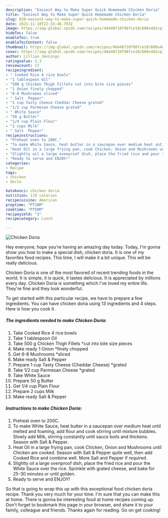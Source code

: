 ```yaml
---
description: "Easiest Way to Make Super Quick Homemade Chicken Doria"
title: "Easiest Way to Make Super Quick Homemade Chicken Doria"
slug: 820-easiest-way-to-make-super-quick-homemade-chicken-doria
date: 2021-11-10T22:33:48.793Z
image: https://img-global.cpcdn.com/recipes/46448710f98fce10/680x482cq70/chicken-doria-recipe-main-photo.jpg
hideToc: false
enableToc: true
enableTocContent: false
thumbnail: https://img-global.cpcdn.com/recipes/46448710f98fce10/680x482cq70/chicken-doria-recipe-main-photo.jpg
cover: https://img-global.cpcdn.com/recipes/46448710f98fce10/680x482cq70/chicken-doria-recipe-main-photo.jpg
author: Lillian Jennings
ratingvalue: 3.3
reviewcount: 17
recipeingredient:
- " Cooked Rice 4 rice bowls"
- "1 tablespoon Oil"
- "500 g Chicken Thigh Fillets cut into bite size pieces"
- "1 Onion finely chopped"
- "6-8 Mushrooms sliced"
- " Salt  Pepper"
- "1 cup Tasty Cheese Cheddar Cheese grated"
- "1/2 cup Parmesan Cheese grated"
- " White Sauce"
- "50 g Butter"
- "1/4 cup Plain Flour"
- "2 cups Milk"
- " Salt  Pepper"
recipeinstructions:
- "Preheat oven to 200C."
- "To make White Sauce, heat butter in a saucepan over medium heat until melted and foaming, add flour and cook stirring until mixture bubbles. Slowly add Milk, stirring constantly until sauce boils and thickens. Season with Salt & Pepper."
- "Heat Oil in a large frying pan, cook Chicken, Onion and Mushrooms until Chicken are cooked. Season with Salt & Pepper quite well, then add Cooked Rice and combine well. More Salt and Pepper if required."
- "Slightly oil a large ovenproof dish, place the fried rice and pour the White Sauce over the rice. Sprinkle with grated cheese, and bake for 25-30 minutes or until golden."
- "Ready to serve and ENJOY!"
categories:
- Recipe
tags:
- chicken
- doria

katakunci: chicken doria 
nutrition: 119 calories
recipecuisine: American
preptime: "PT10M"
cooktime: "PT50M"
recipeyield: "3"
recipecategory: Lunch

---
```



![Chicken Doria](https://img-global.cpcdn.com/recipes/46448710f98fce10/680x482cq70/chicken-doria-recipe-main-photo.jpg)

Hey everyone, hope you're having an amazing day today. Today, I'm gonna show you how to make a special dish, chicken doria. It is one of my favorites food recipes. This time, I will make it a bit unique. This will be really delicious.

Chicken Doria is one of the most favored of recent trending foods in the world. It is simple, it is quick, it tastes delicious. It is appreciated by millions every day. Chicken Doria is something which I've loved my entire life. They're fine and they look wonderful.




To get started with this particular recipe, we have to prepare a few ingredients. You can have chicken doria using 13 ingredients and 4 steps. Here is how you cook it.

<!--inarticleads1-->

##### The ingredients needed to make Chicken Doria:

1. Take  Cooked Rice 4 rice bowls
1. Take 1 tablespoon Oil
1. Take 500 g Chicken Thigh Fillets *cut into bite size pieces
1. Make ready 1 Onion *finely chopped
1. Get 6-8 Mushrooms *sliced
1. Make ready  Salt & Pepper
1. Prepare 1 cup Tasty Cheese (Cheddar Cheese) *grated
1. Take 1/2 cup Parmesan Cheese *grated
1. Take  White Sauce
1. Prepare 50 g Butter
1. Get 1/4 cup Plain Flour
1. Prepare 2 cups Milk
1. Make ready  Salt & Pepper




<!--inarticleads2-->

##### Instructions to make Chicken Doria:

1. Preheat oven to 200C.
1. To make White Sauce, heat butter in a saucepan over medium heat until melted and foaming, add flour and cook stirring until mixture bubbles. Slowly add Milk, stirring constantly until sauce boils and thickens. Season with Salt & Pepper.
1. Heat Oil in a large frying pan, cook Chicken, Onion and Mushrooms until Chicken are cooked. Season with Salt & Pepper quite well, then add Cooked Rice and combine well. More Salt and Pepper if required.
1. Slightly oil a large ovenproof dish, place the fried rice and pour the White Sauce over the rice. Sprinkle with grated cheese, and bake for 25-30 minutes or until golden.
1. Ready to serve and ENJOY!



So that is going to wrap this up with this exceptional food chicken doria recipe. Thank you very much for your time. I'm sure that you can make this at home. There is gonna be interesting food at home recipes coming up. Don't forget to bookmark this page in your browser, and share it to your family, colleague and friends. Thanks again for reading. Go on get cooking!
